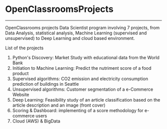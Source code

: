 # OpenClassroomsProjects
*** 
OpenClassrooms projects
Data Scientist program involving 7 projects, from Data Analysis, statistical analysis, Machine Learning (supervised and unsupervised) to Deep Learning and cloud based environment.

List of the projects
1. Python's Discovery: Market Study with educational data from the World Bank
2. Initiation to Machine Learning: Predict the nutriment score of a food product
3. Supervised algorithms: CO2 emission and electricity consumption prediction of buildings in Seattle
4. Unsupervised algorithms: Customer segmentation of a e-Commerce Website
5. Deep Learning: Feasibility study of an article classification based on the article description and an image (front cover)
6. Scoring & Dashboard: implementing of a score methodology for e-commerce users
7. Cloud (AWS) & BigData
